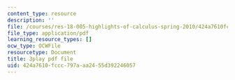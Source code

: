 ```yaml
---
content_type: resource
description: ''
file: /courses/res-18-005-highlights-of-calculus-spring-2010/424a7610fccc797aaa2455d392246057_UcWsDwg1XwM.pdf
file_type: application/pdf
learning_resource_types: []
ocw_type: OCWFile
resourcetype: Document
title: 3play pdf file
uid: 424a7610-fccc-797a-aa24-55d392246057
---
```

